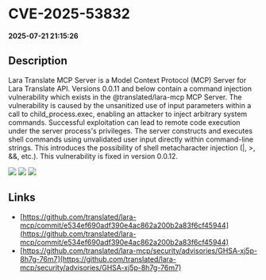 # CVE-2025-53832

**2025-07-21 21:15:26**

## Description
Lara Translate MCP Server is a Model Context Protocol (MCP) Server for Lara Translate API. Versions 0.0.11 and below contain a command injection vulnerability which exists in the @translated/lara-mcp MCP Server. The vulnerability is caused by the unsanitized use of input parameters within a call to child_process.exec, enabling an attacker to inject arbitrary system commands. Successful exploitation can lead to remote code execution under the server process's privileges. The server constructs and executes shell commands using unvalidated user input directly within command-line strings. This introduces the possibility of shell metacharacter injection (|, >, &&, etc.). This vulnerability is fixed in version 0.0.12.

![](https://img.shields.io/static/v1?label=Score&message=7.5&color=red)
![](https://img.shields.io/static/v1?label=Severity&message=HIGH&color=red)
![](https://img.shields.io/static/v1?label=CWE&message=RCE&color=green)

## Links
- [https://github.com/translated/lara-mcp/commit/e534ef690adf390e4ac862a200b2a83f6cf45944](https://github.com/translated/lara-mcp/commit/e534ef690adf390e4ac862a200b2a83f6cf45944)
- [https://github.com/translated/lara-mcp/security/advisories/GHSA-xj5p-8h7g-76m7](https://github.com/translated/lara-mcp/security/advisories/GHSA-xj5p-8h7g-76m7)
